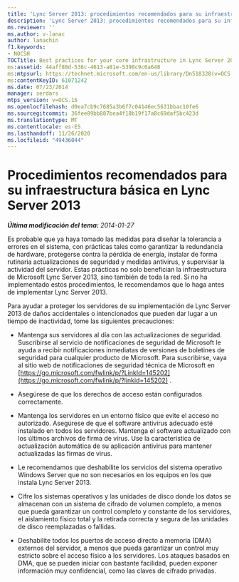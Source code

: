 ```yaml
---
title: 'Lync Server 2013: procedimientos recomendados para su infraestructura básica'
description: 'Lync Server 2013: procedimientos recomendados para su infraestructura básica.'
ms.reviewer: ''
ms.author: v-lanac
author: lanachin
f1.keywords:
- NOCSH
TOCTitle: Best practices for your core infrastructure in Lync Server 2013
ms:assetid: 44aff88d-536c-4613-a81e-5398c9c6a648
ms:mtpsurl: https://technet.microsoft.com/en-us/library/Dn518328(v=OCS.15)
ms:contentKeyID: 61071242
ms.date: 07/23/2014
manager: serdars
mtps_version: v=OCS.15
ms.openlocfilehash: d0ea7cb9c7685a3b6f7c04146ec5631bbac10fe6
ms.sourcegitcommit: 36fee89bb887bea4f18b19f17a8c69daf5bc423d
ms.translationtype: MT
ms.contentlocale: es-ES
ms.lasthandoff: 11/26/2020
ms.locfileid: "49436044"
---
```

# <a name="best-practices-for-your-core-infrastructure-in-lync-server-2013"></a>Procedimientos recomendados para su infraestructura básica en Lync Server 2013

<div data-xmlns="http://www.w3.org/1999/xhtml">

<div class="topic" data-xmlns="http://www.w3.org/1999/xhtml" data-msxsl="urn:schemas-microsoft-com:xslt" data-cs="https://msdn.microsoft.com/">

<div data-asp="https://msdn2.microsoft.com/asp">



</div>

<div id="mainSection">

<div id="mainBody">

<span> </span>

_**Última modificación del tema:** 2014-01-27_

Es probable que ya haya tomado las medidas para diseñar la tolerancia a errores en el sistema, con prácticas tales como garantizar la redundancia de hardware, protegerse contra la pérdida de energía, instalar de forma rutinaria actualizaciones de seguridad y medidas antivirus, y supervisar la actividad del servidor. Estas prácticas no solo benefician la infraestructura de Microsoft Lync Server 2013, sino también de toda la red. Si no ha implementado estos procedimientos, le recomendamos que lo haga antes de implementar Lync Server 2013.

Para ayudar a proteger los servidores de su implementación de Lync Server 2013 de daños accidentales o intencionados que pueden dar lugar a un tiempo de inactividad, tome las siguientes precauciones:

  - Mantenga sus servidores al día con las actualizaciones de seguridad. Suscribirse al servicio de notificaciones de seguridad de Microsoft le ayuda a recibir notificaciones inmediatas de versiones de boletines de seguridad para cualquier producto de Microsoft. Para suscribirse, vaya al sitio web de notificaciones de seguridad técnica de Microsoft en [https://go.microsoft.com/fwlink/p/?LinkId=145202](https://go.microsoft.com/fwlink/p/?linkid=145202) .

  - Asegúrese de que los derechos de acceso están configurados correctamente.

  - Mantenga los servidores en un entorno físico que evite el acceso no autorizado. Asegúrese de que el software antivirus adecuado esté instalado en todos los servidores. Mantenga el software actualizado con los últimos archivos de firma de virus. Use la característica de actualización automática de su aplicación antivirus para mantener actualizadas las firmas de virus.

  - Le recomendamos que deshabilite los servicios del sistema operativo Windows Server que no son necesarios en los equipos en los que instala Lync Server 2013.

  - Cifre los sistemas operativos y las unidades de disco donde los datos se almacenan con un sistema de cifrado de volumen completo, a menos que pueda garantizar un control completo y constante de los servidores, el aislamiento físico total y la retirada correcta y segura de las unidades de disco reemplazadas o fallidas.

  - Deshabilite todos los puertos de acceso directo a memoria (DMA) externos del servidor, a menos que pueda garantizar un control muy estricto sobre el acceso físico a los servidores. Los ataques basados en DMA, que se pueden iniciar con bastante facilidad, pueden exponer información muy confidencial, como las claves de cifrado privadas.

</div>

<span> </span>

</div>

</div>

</div>

